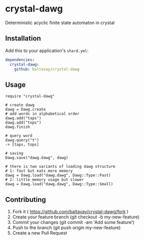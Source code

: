 # crystal-dawg

Deterministic acyclic finite state automaton in crystal

## Installation

Add this to your application's `shard.yml`:

```yaml
dependencies:
  crystal-dawg:
    github: baltavay/crystal-dawg
```

## Usage

```crystal
require "crystal-dawg"
```

```crystal
# create dawg
dawg = Dawg.create
# add words in alphabetical order
dawg.add("taps")
dawg.add("tops")
dawg.finish

# query word
dawg.query("t")
-> [taps, tops]

# saving
Dawg.save("dawg.dawg", dawg)

# there is two variants of loading dawg structure
# 1: fast but eats more memory
dawg = Dawg.load("dawg.dawg", Dawg::Type::Fast)
# 2: little memory usage but slower
dawg = Dawg.load("dawg.dawg", Dawg::Type::Small)

```

## Contributing

1. Fork it ( https://github.com/baltavay/crystal-dawg/fork )
2. Create your feature branch (git checkout -b my-new-feature)
3. Commit your changes (git commit -am 'Add some feature')
4. Push to the branch (git push origin my-new-feature)
5. Create a new Pull Request
